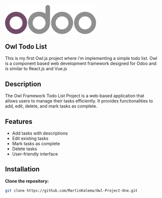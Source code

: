 <img align="center" alt="Coding" width="300" src="./odoo_logo.svg">

## Owl Todo List
This is my first Owl.js project where i'm implementing a simple todo list.
Owl is a component based web development framework designed for Odoo and is similar to React.js and Vue.js

## Description

The Owl Framework Todo List Project is a web-based application that allows users to manage their tasks efficiently. It provides functionalities to add, edit, delete, and mark tasks as complete.

## Features

- Add tasks with descriptions
- Edit existing tasks
- Mark tasks as complete
- Delete tasks
- User-friendly interface

## Installation
 **Clone the repository:**

   ```bash
   git clone https://github.com/MartinKalema/Owl-Project-One.git

